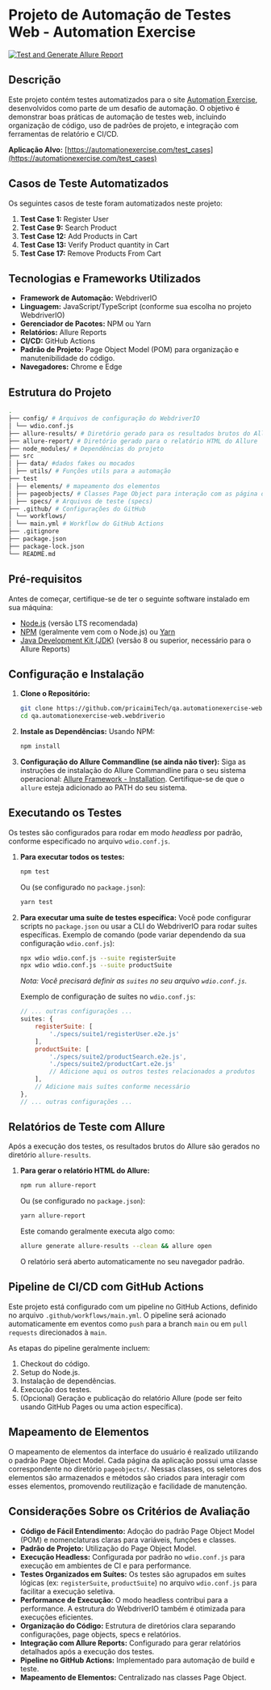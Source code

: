 # Projeto de Automação de Testes Web - Automation Exercise
[![Test and Generate Allure Report](https://github.com/pricaimiTech/qa.automationexercise-web.webdriverio/actions/workflows/test-and-report.yml/badge.svg)](https://github.com/pricaimiTech/qa.automationexercise-web.webdriverio/actions/workflows/test-and-report.yml)

## Descrição

Este projeto contém testes automatizados para o site [Automation Exercise](https://automationexercise.com/), desenvolvidos como parte de um desafio de automação. O objetivo é demonstrar boas práticas de automação de testes web, incluindo organização de código, uso de padrões de projeto, e integração com ferramentas de relatório e CI/CD.

**Aplicação Alvo:** [https://automationexercise.com/test_cases](https://automationexercise.com/test_cases)

## Casos de Teste Automatizados

Os seguintes casos de teste foram automatizados neste projeto:

1.  **Test Case 1:** Register User
2.  **Test Case 9:** Search Product
3.  **Test Case 12:** Add Products in Cart
4.  **Test Case 13:** Verify Product quantity in Cart
5.  **Test Case 17:** Remove Products From Cart

## Tecnologias e Frameworks Utilizados

*   **Framework de Automação:** WebdriverIO
*   **Linguagem:** JavaScript/TypeScript (conforme sua escolha no projeto WebdriverIO)
*   **Gerenciador de Pacotes:** NPM ou Yarn
*   **Relatórios:** Allure Reports
*   **CI/CD:** GitHub Actions
*   **Padrão de Projeto:** Page Object Model (POM) para organização e manutenibilidade do código.
*   **Navegadores:** Chrome e Edge


## Estrutura do Projeto

```bash
. 
├── config/ # Arquivos de configuração do WebdriverIO 
│ └── wdio.conf.js 
├── allure-results/ # Diretório gerado para os resultados brutos do Allure 
├── allure-report/ # Diretório gerado para o relatório HTML do Allure 
├── node_modules/ # Dependências do projeto 
├── src
│ ├── data/ #dados fakes ou mocados 
│ ├── utils/ # Funções utils para a automação
├── test
│ ├── elements/ # mapeamento dos elementos 
│ ├── pageobjects/ # Classes Page Object para interação com as página da aplicação 
│ ├── specs/ # Arquivos de teste (specs) 
├── .github/ # Configurações do GitHub 
│ └── workflows/ 
│ └── main.yml # Workflow do GitHub Actions 
├── .gitignore 
├── package.json 
├── package-lock.json 
└── README.md
``` 


## Pré-requisitos

Antes de começar, certifique-se de ter o seguinte software instalado em sua máquina:

*   [Node.js](https://nodejs.org/) (versão LTS recomendada)
*   [NPM](https://www.npmjs.com/) (geralmente vem com o Node.js) ou [Yarn](https://yarnpkg.com/)
*   [Java Development Kit (JDK)](https://www.oracle.com/java/technologies/javase-jdk11-downloads.html) (versão 8 ou superior, necessário para o Allure Reports)

## Configuração e Instalação

1.  **Clone o Repositório:**
    ```bash
    git clone https://github.com/pricaimiTech/qa.automationexercise-web.webdriverio.git
    cd qa.automationexercise-web.webdriverio
    ```

2.  **Instale as Dependências:**
    Usando NPM:
    ```bash
    npm install
    ```

3.  **Configuração do Allure Commandline (se ainda não tiver):**
    Siga as instruções de instalação do Allure Commandline para o seu sistema operacional: [Allure Framework - Installation](https://allurereport.org/docs/gettingstarted-installation/).
    Certifique-se de que o `allure` esteja adicionado ao PATH do seu sistema.

## Executando os Testes

Os testes são configurados para rodar em modo *headless* por padrão, conforme especificado no arquivo `wdio.conf.js`.

1.  **Para executar todos os testes:**
    ```bash
    npm test
    ```
    Ou (se configurado no `package.json`):
    ```bash
    yarn test
    ```

2.  **Para executar uma suíte de testes específica:**
    Você pode configurar scripts no `package.json` ou usar a CLI do WebdriverIO para rodar suítes específicas.
    Exemplo de comando (pode variar dependendo da sua configuração `wdio.conf.js`):
    ```bash
    npx wdio wdio.conf.js --suite registerSuite
    npx wdio wdio.conf.js --suite productSuite
    ```
    *Nota: Você precisará definir as `suites` no seu arquivo `wdio.conf.js`.*

    Exemplo de configuração de suítes no `wdio.conf.js`:
    ```javascript
    // ... outras configurações ...
    suites: {
        registerSuite: [
            './specs/suite1/registerUser.e2e.js'
        ],
        productSuite: [
            './specs/suite2/productSearch.e2e.js',
            './specs/suite2/productCart.e2e.js'
            // Adicione aqui os outros testes relacionados a produtos
        ],
        // Adicione mais suítes conforme necessário
    },
    // ... outras configurações ...
    ```

## Relatórios de Teste com Allure

Após a execução dos testes, os resultados brutos do Allure são gerados no diretório `allure-results`.

1.  **Para gerar o relatório HTML do Allure:**
    ```bash
    npm run allure-report
    ```
    Ou (se configurado no `package.json`):
    ```bash
    yarn allure-report
    ```
    Este comando geralmente executa algo como:
    ```bash
    allure generate allure-results --clean && allure open
    ```
    O relatório será aberto automaticamente no seu navegador padrão.

## Pipeline de CI/CD com GitHub Actions

Este projeto está configurado com um pipeline no GitHub Actions, definido no arquivo `.github/workflows/main.yml`.
O pipeline será acionado automaticamente em eventos como `push` para a branch `main` ou em `pull requests` direcionados à `main`.

As etapas do pipeline geralmente incluem:
1.  Checkout do código.
2.  Setup do Node.js.
3.  Instalação de dependências.
4.  Execução dos testes.
5.  (Opcional) Geração e publicação do relatório Allure (pode ser feito usando GitHub Pages ou uma action específica).

## Mapeamento de Elementos

O mapeamento de elementos da interface do usuário é realizado utilizando o padrão Page Object Model. Cada página da aplicação possui uma classe correspondente no diretório `pageobjects/`. Nessas classes, os seletores dos elementos são armazenados e métodos são criados para interagir com esses elementos, promovendo reutilização e facilidade de manutenção.

## Considerações Sobre os Critérios de Avaliação

*   **Código de Fácil Entendimento:** Adoção do padrão Page Object Model (POM) e nomenclaturas claras para variáveis, funções e classes.
*   **Padrão de Projeto:** Utilização do Page Object Model.
*   **Execução Headless:** Configurada por padrão no `wdio.conf.js` para execução em ambientes de CI e para performance.
*   **Testes Organizados em Suítes:** Os testes são agrupados em suítes lógicas (ex: `registerSuite`, `productSuite`) no arquivo `wdio.conf.js` para facilitar a execução seletiva.
*   **Performance de Execução:** O modo headless contribui para a performance. A estrutura do WebdriverIO também é otimizada para execuções eficientes.
*   **Organização do Código:** Estrutura de diretórios clara separando configurações, page objects, specs e relatórios.
*   **Integração com Allure Reports:** Configurado para gerar relatórios detalhados após a execução dos testes.
*   **Pipeline no GitHub Actions:** Implementado para automação de build e teste.
*   **Mapeamento de Elementos:** Centralizado nas classes Page Object.
